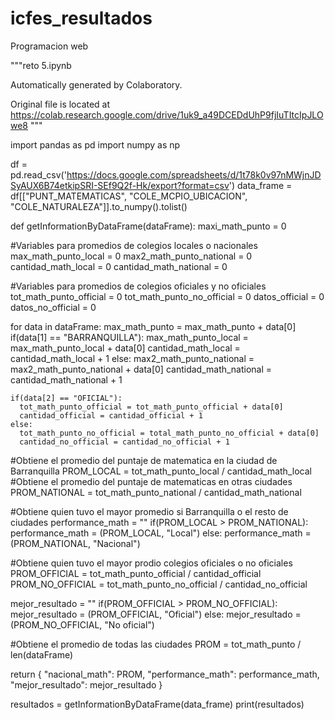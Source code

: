 # icfes_resultados
Programacion web


"""reto 5.ipynb

Automatically generated by Colaboratory.

Original file is located at
    https://colab.research.google.com/drive/1uk9_a49DCEDdUhP9fjIuTItcIpJLOwe8
"""

import pandas as pd
import numpy as np

df = pd.read_csv('https://docs.google.com/spreadsheets/d/1t78k0v97nMWjnJDSyAUX6B74etkipSRI-SEf9Q2f-Hk/export?format=csv')
data_frame = df[["PUNT_MATEMATICAS", "COLE_MCPIO_UBICACION", "COLE_NATURALEZA"]].to_numpy().tolist()


def getInformationByDataFrame(dataFrame):
  maxi_math_punto = 0

  #Variables para promedios de colegios locales o nacionales
  max_math_punto_local = 0
  max2_math_punto_national = 0
  cantidad_math_local = 0
  cantidad_math_national = 0

  #Variables para promedios de colegios oficiales y no oficiales
  tot_math_punto_official = 0
  tot_math_punto_no_official = 0
  datos_official = 0
  datos_no_official = 0
  
  for data in dataFrame:
    max_math_punto = max_math_punto + data[0]
    if(data[1] == "BARRANQUILLA"):
      max_math_punto_local = max_math_punto_local + data[0]
      cantidad_math_local = cantidad_math_local + 1
    else: 
      max2_math_punto_national = max2_math_punto_national + data[0]
      cantidad_math_national = cantidad_math_national + 1

    if(data[2] == "OFICIAL"):
      tot_math_punto_official = tot_math_punto_official + data[0]
      cantidad_official = cantidad_official + 1
    else: 
      tot_math_punto_no_official = total_math_punto_no_official + data[0]
      cantidad_no_official = cantidad_no_official + 1
  
  #Obtiene el promedio del puntaje de matematica en la ciudad de Barranquilla
  PROM_LOCAL = tot_math_punto_local / cantidad_math_local
  #Obtiene el promedio del puntaje de matematicas en otras ciudades
  PROM_NATIONAL = tot_math_punto_national / cantidad_math_national

  #Obtiene quien tuvo el mayor promedio si Barranquilla o el resto de ciudades
  performance_math = ""
  if(PROM_LOCAL > PROM_NATIONAL):
    performance_math = (PROM_LOCAL, "Local")
  else:
    performance_math = (PROM_NATIONAL, "Nacional")

  #Obtiene quien tuvo el mayor prodio colegios oficiales o no oficiales
  PROM_OFFICIAL = tot_math_punto_official / cantidad_official
  PROM_NO_OFFICIAL = tot_math_punto_no_official / cantidad_no_official

  mejor_resultado = ""
  if(PROM_OFFICIAL > PROM_NO_OFFICIAL):
    mejor_resultado = (PROM_OFFICIAL, "Oficial")
  else:
    mejor_resultado = (PROM_NO_OFFICIAL, "No oficial")

  #Obtiene el promedio de todas las ciudades
  PROM = tot_math_punto / len(dataFrame)

  return { "nacional_math": PROM, "performance_math": performance_math, "mejor_resultado": mejor_resultado }
        
resultados = getInformationByDataFrame(data_frame)
print(resultados)
